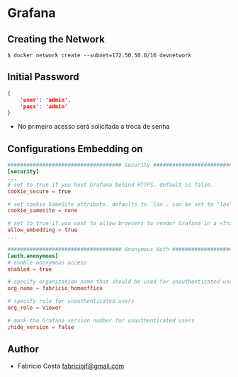 # Grafana

## Creating the Network

```console
$ docker network create --subnet=172.50.50.0/16 devnetwork
```

## Initial Password

```json
{
    'user': 'admin',
    'pass': 'admin'
}
```

- No primeiro acesso será solicitada a troca de senha

## Configurations Embedding on

```conf
#################################### Security ####################################
[security]
...
# set to true if you host Grafana behind HTTPS. default is false.
cookie_secure = true

# set cookie SameSite attribute. defaults to `lax`. can be set to "lax", "strict", "none" and "disabled"
cookie_samesite = none

# set to true if you want to allow browsers to render Grafana in a <frame>, <iframe>, <embed> or <object>. default is false.
allow_embedding = true
...
```

```conf
#################################### Anonymous Auth ######################
[auth.anonymous]
# enable anonymous access
enabled = true

# specify organization name that should be used for unauthenticated users
org_name = fabricio_homeoffice

# specify role for unauthenticated users
org_role = Viewer

# mask the Grafana version number for unauthenticated users
;hide_version = false
```

## Author

* Fabricio Costa fabriciojf@gmail.com
